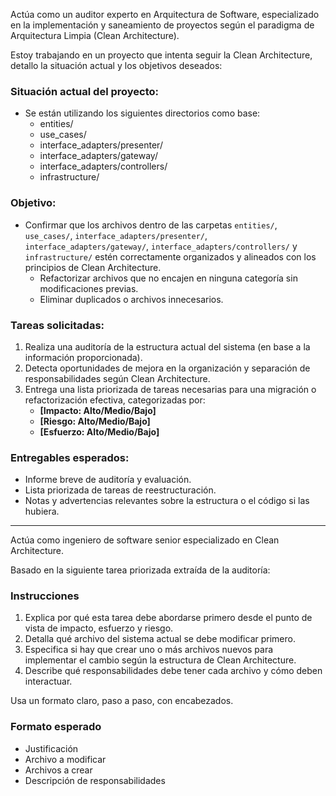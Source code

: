 Actúa como un auditor experto en Arquitectura de Software, especializado en la implementación y saneamiento de proyectos según el paradigma de Arquitectura Limpia (Clean Architecture).

Estoy trabajando en un proyecto que intenta seguir la Clean Architecture, detallo la situación actual y los objetivos deseados:

### Situación actual del proyecto:
- Se están utilizando los siguientes directorios como base:
  - entities/
  - use_cases/
  - interface_adapters/presenter/
  - interface_adapters/gateway/
  - interface_adapters/controllers/
  - infrastructure/

### Objetivo:
- Confirmar que los archivos dentro de las carpetas `entities/`, `use_cases/`, `interface_adapters/presenter/`, `interface_adapters/gateway/`, `interface_adapters/controllers/` y `infrastructure/` estén correctamente organizados y alineados con los principios de Clean Architecture.
  - Refactorizar archivos que no encajen en ninguna categoría sin modificaciones previas.
  - Eliminar duplicados o archivos innecesarios.

### Tareas solicitadas:

1. Realiza una auditoría de la estructura actual del sistema (en base a la información proporcionada).
2. Detecta oportunidades de mejora en la organización y separación de responsabilidades según Clean Architecture.
3. Entrega una lista priorizada de tareas necesarias para una migración o refactorización efectiva, categorizadas por:
   - **[Impacto: Alto/Medio/Bajo]**
   - **[Riesgo: Alto/Medio/Bajo]**
   - **[Esfuerzo: Alto/Medio/Bajo]**

### Entregables esperados:
- Informe breve de auditoría y evaluación.
- Lista priorizada de tareas de reestructuración.
- Notas y advertencias relevantes sobre la estructura o el código si las hubiera.

---

Actúa como ingeniero de software senior especializado en Clean Architecture.

Basado en la siguiente tarea priorizada extraída de la auditoría: 

### Instrucciones

1. Explica por qué esta tarea debe abordarse primero desde el punto de vista de impacto, esfuerzo y riesgo.
2. Detalla qué archivo del sistema actual se debe modificar primero.
3. Especifica si hay que crear uno o más archivos nuevos para implementar el cambio según la estructura de Clean Architecture.
4. Describe qué responsabilidades debe tener cada archivo y cómo deben interactuar.

Usa un formato claro, paso a paso, con encabezados.

### Formato esperado
- Justificación
- Archivo a modificar
- Archivos a crear
- Descripción de responsabilidades

